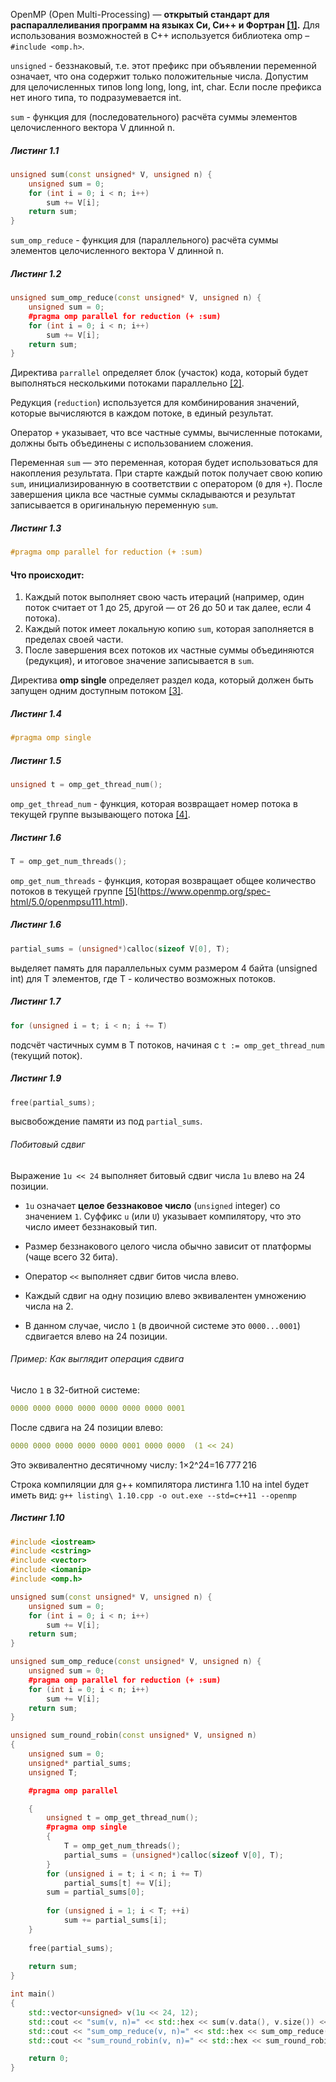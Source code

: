 OpenMP (Open Multi-Processing) — **открытый стандарт для распараллеливания программ на языках Си, Си++ и Фортран [\[1\]](https://ru.wikipedia.org/wiki/OpenMP).** Для использования возможностей в C++ используется библиотека omp – `#include <omp.h>`.

`unsigned` - беззнаковый, т.е. этот префикс при объявлении переменной означает, что она содержит только положительные числа.   Допустим для целочисленных типов long long, long, int, char.  Если после префикса нет иного типа, то подразумевается int.

`sum` - функция для (последовательного) расчёта суммы элементов целочисленного вектора V длинной n.
##### Листинг 1.1
```cpp
unsigned sum(const unsigned* V, unsigned n) {
    unsigned sum = 0;
    for (int i = 0; i < n; i++) 
        sum += V[i];
    return sum;
}
```

`sum_omp_reduce` - функция для (параллельного) расчёта суммы элементов целочисленного вектора V длинной n.
##### Листинг 1.2
```cpp
unsigned sum_omp_reduce(const unsigned* V, unsigned n) {
    unsigned sum = 0;
    #pragma omp parallel for reduction (+ :sum)
    for (int i = 0; i < n; i++)
        sum += V[i];
    return sum;
}
```

Директива `parrallel` определяет блок (участок) кода, который будет выполняться несколькими потоками параллельно [\[2\]](https://learn.microsoft.com/ru-ru/cpp/parallel/openmp/reference/openmp-directives?view=msvc-170). 

Редукция (`reduction`) используется для комбинирования значений, которые вычисляются в каждом потоке, в единый результат. 

Оператор `+` указывает, что все частные суммы, вычисленные потоками, должны быть объединены с использованием сложения. 

Переменная `sum` — это переменная, которая будет использоваться для накопления результата. При старте каждый поток получает свою копию `sum`, инициализированную в соответствии с оператором (`0` для `+`). После завершения цикла все частные суммы складываются и результат записывается в оригинальную переменную `sum`.
##### Листинг 1.3
```cpp
#pragma omp parallel for reduction (+ :sum)
```
#### Что происходит:
1. Каждый поток выполняет свою часть итераций (например, один поток считает от 1 до 25, другой — от 26 до 50 и так далее, если 4 потока).
2. Каждый поток имеет локальную копию `sum`, которая заполняется в пределах своей части.
3. После завершения всех потоков их частные суммы объединяются (редукция), и итоговое значение записывается в `sum`.


Директива **omp single** определяет раздел кода, который должен быть запущен одним доступным потоком [\[3\]](https://www.ibm.com/docs/en/zos/2.4.0?topic=processing-pragma-omp-single).
##### Листинг 1.4
```cpp
#pragma omp single
```


##### Листинг 1.5
```cpp
unsigned t = omp_get_thread_num();
```
`omp_get_thread_num` - функция, которая возвращает номер потока в текущей группе вызывающего потока [\[4\]](https://www.openmp.org/spec-html/5.0/openmpsu113.html).
##### Листинг 1.6
```cpp
T = omp_get_num_threads();
```
`omp_get_num_threads` - функция, которая возвращает общее количество потоков в текущей группе [\[5\]]()(https://www.openmp.org/spec-html/5.0/openmpsu111.html).
##### Листинг 1.6
```cpp
partial_sums = (unsigned*)calloc(sizeof V[0], T);
```
выделяет память для параллельных сумм размером 4 байта (unsigned int) для T элементов, где T - количество возможных потоков. 
##### Листинг 1.7
```cpp
for (unsigned i = t; i < n; i += T)
```
подсчёт частичных сумм в T потоков, начиная с `t := omp_get_thread_num` (текущий поток).
##### Листинг 1.9
```cpp
free(partial_sums);
```
высвобождение памяти из под `partial_sums`.


###### Побитовый сдвиг
Выражение `1u << 24` выполняет битовый сдвиг числа `1u` влево на 24 позиции. 
- `1u` означает **целое беззнаковое число** (`unsigned` integer) со значением `1`. Суффикс `u` (или `U`) указывает компилятору, что это число имеет беззнаковый тип.
- Размер беззнакового целого числа обычно зависит от платформы (чаще всего 32 бита).

- Оператор `<<` выполняет сдвиг битов числа влево.
- Каждый сдвиг на одну позицию влево эквивалентен умножению числа на 2.
- В данном случае, число `1` (в двоичной системе это `0000...0001`) сдвигается влево на 24 позиции.

###### Пример: Как выглядит операция сдвига

Число `1` в 32-битной системе:
```yaml
0000 0000 0000 0000 0000 0000 0000 0001
```

После сдвига на 24 позиции влево:
```yaml
0000 0000 0000 0000 0000 0001 0000 0000  (1 << 24)
```
Это эквивалентно десятичному числу:
1×2^24=16 777 216

 Cтрока компиляции для g++ компилятора листинга 1.10 на intel будет иметь вид:
 `g++ listing\ 1.10.cpp -o out.exe --std=c++11 --openmp`
##### Листинг 1.10
```cpp
#include <iostream>
#include <cstring>
#include <vector>
#include <iomanip>
#include <omp.h>

unsigned sum(const unsigned* V, unsigned n) {
    unsigned sum = 0;
    for (int i = 0; i < n; i++) 
        sum += V[i];
    return sum;
}

unsigned sum_omp_reduce(const unsigned* V, unsigned n) {
    unsigned sum = 0;
    #pragma omp parallel for reduction (+ :sum)
    for (int i = 0; i < n; i++)
        sum += V[i];
    return sum;
}

unsigned sum_round_robin(const unsigned* V, unsigned n)
{
    unsigned sum = 0;
    unsigned* partial_sums;
    unsigned T;

    #pragma omp parallel

    {
        unsigned t = omp_get_thread_num();
        #pragma omp single
        {
            T = omp_get_num_threads();
            partial_sums = (unsigned*)calloc(sizeof V[0], T);
        }
        for (unsigned i = t; i < n; i += T)
            partial_sums[t] += V[i];
        sum = partial_sums[0];
        
        for (unsigned i = 1; i < T; ++i)
            sum += partial_sums[i];
    }
    
    free(partial_sums);
    
    return sum;
}

int main()
{
    std::vector<unsigned> v(1u << 24, 12);
    std::cout << "sum(v, n)=" << std::hex << sum(v.data(), v.size()) << "\n";
    std::cout << "sum_omp_reduce(v, n)=" << std::hex << sum_omp_reduce(v.data(), v.size()) << "\n";
	std::cout << "sum_round_robin(v, n)=" << std::hex << sum_round_robin(v.data(), v.size()) << "\n";

    return 0;
}

```